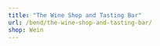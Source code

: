 ```yaml
---
title: "The Wine Shop and Tasting Bar"
url: /bend/the-wine-shop-and-tasting-bar/
shop: Wein
---
```

